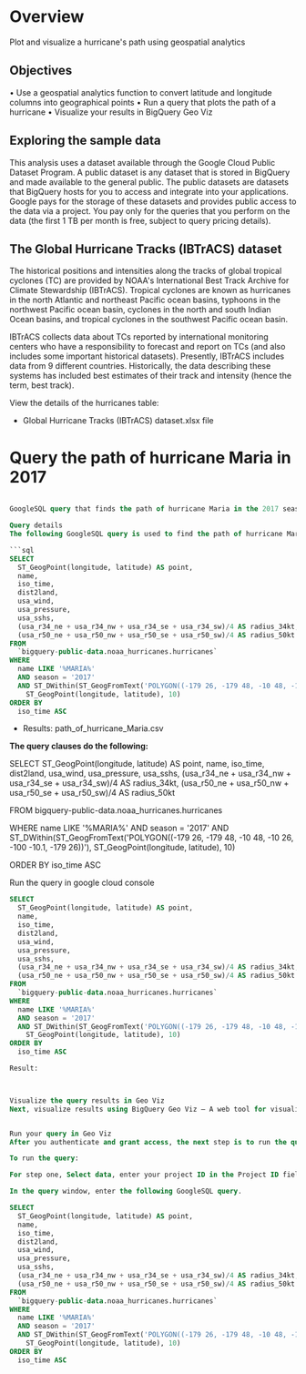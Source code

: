 # Overview

Plot and visualize a hurricane's path using geospatial analytics

## Objectives
•	Use a geospatial analytics function to convert latitude and longitude columns into geographical points
•	Run a query that plots the path of a hurricane
•	Visualize your results in BigQuery Geo Viz

## Exploring the sample data

This analysis uses a dataset available through the Google Cloud Public Dataset Program. A public dataset is any dataset that is stored in BigQuery and made available to the general public. The public datasets are datasets that BigQuery hosts for you to access and integrate into your applications. Google pays for the storage of these datasets and provides public access to the data via a project. You pay only for the queries that you perform on the data (the first 1 TB per month is free, subject to query pricing details).

## The Global Hurricane Tracks (IBTrACS) dataset

The historical positions and intensities along the tracks of global tropical cyclones (TC) are provided by NOAA's International Best Track Archive for Climate Stewardship (IBTrACS). Tropical cyclones are known as hurricanes in the north Atlantic and northeast Pacific ocean basins, typhoons in the northwest Pacific ocean basin, cyclones in the north and south Indian Ocean basins, and tropical cyclones in the southwest Pacific ocean basin.

IBTrACS collects data about TCs reported by international monitoring centers who have a responsibility to forecast and report on TCs (and also includes some important historical datasets). Presently, IBTrACS includes data from 9 different countries. Historically, the data describing these systems has included best estimates of their track and intensity (hence the term, best track).

View the details of the hurricanes table:

- Global Hurricane Tracks (IBTrACS) dataset.xlsx file


# Query the path of hurricane Maria in 2017

```sql

GoogleSQL query that finds the path of hurricane Maria in the 2017 season. To plot the hurricane's path, query the hurricane's location at different points in time.

Query details
The following GoogleSQL query is used to find the path of hurricane Maria.

```sql
SELECT
  ST_GeogPoint(longitude, latitude) AS point,
  name,
  iso_time,
  dist2land,
  usa_wind,
  usa_pressure,
  usa_sshs,
  (usa_r34_ne + usa_r34_nw + usa_r34_se + usa_r34_sw)/4 AS radius_34kt,
  (usa_r50_ne + usa_r50_nw + usa_r50_se + usa_r50_sw)/4 AS radius_50kt
FROM
  `bigquery-public-data.noaa_hurricanes.hurricanes`
WHERE
  name LIKE '%MARIA%'
  AND season = '2017'
  AND ST_DWithin(ST_GeogFromText('POLYGON((-179 26, -179 48, -10 48, -10 26, -100 -10.1, -179 26))'),
    ST_GeogPoint(longitude, latitude), 10)
ORDER BY
  iso_time ASC
```
- Results: path_of_hurricane_Maria.csv


**The query clauses do the following:**

SELECT ST_GeogPoint(longitude, latitude) AS point, name, iso_time, dist2land, usa_wind, usa_pressure, usa_sshs, (usa_r34_ne + usa_r34_nw + usa_r34_se + usa_r34_sw)/4 AS radius_34kt, (usa_r50_ne + usa_r50_nw + usa_r50_se + usa_r50_sw)/4 AS radius_50kt

<!-- The SELECT clause selects all the storm's weather data and uses the ST_GeogPoint function to convert the values in the latitude and longitude columns to GEOGRAPHY types (points). -->

FROM bigquery-public-data.noaa_hurricanes.hurricanes

<!-- The FROM clause specifies the table being queried: hurricanes. -->

WHERE name LIKE '%MARIA%' AND season = '2017' AND ST_DWithin(ST_GeogFromText('POLYGON((-179 26, -179 48, -10 48, -10 26, -100 -10.1, -179 26))'), ST_GeogPoint(longitude, latitude), 10)

<!-- The WHERE clause filters the data to just the points in the Atlantic corresponding to hurricane Maria in the 2017 hurricane season. -->

ORDER BY iso_time ASC

<!-- The ORDER BY clause orders the points to form a chronological storm path. -->

Run the query in google cloud console
```sql
SELECT
  ST_GeogPoint(longitude, latitude) AS point,
  name,
  iso_time,
  dist2land,
  usa_wind,
  usa_pressure,
  usa_sshs,
  (usa_r34_ne + usa_r34_nw + usa_r34_se + usa_r34_sw)/4 AS radius_34kt,
  (usa_r50_ne + usa_r50_nw + usa_r50_se + usa_r50_sw)/4 AS radius_50kt
FROM
  `bigquery-public-data.noaa_hurricanes.hurricanes`
WHERE
  name LIKE '%MARIA%'
  AND season = '2017'
  AND ST_DWithin(ST_GeogFromText('POLYGON((-179 26, -179 48, -10 48, -10 26, -100 -10.1, -179 26))'),
    ST_GeogPoint(longitude, latitude), 10)
ORDER BY
  iso_time ASC

Result: 



Visualize the query results in Geo Viz
Next, visualize results using BigQuery Geo Viz — A web tool for visualization of geospatial data in BigQuery using Google Maps APIs.


Run your query in Geo Viz
After you authenticate and grant access, the next step is to run the query in Geo Viz.

To run the query:

For step one, Select data, enter your project ID in the Project ID field.

In the query window, enter the following GoogleSQL query.

SELECT
  ST_GeogPoint(longitude, latitude) AS point,
  name,
  iso_time,
  dist2land,
  usa_wind,
  usa_pressure,
  usa_sshs,
  (usa_r34_ne + usa_r34_nw + usa_r34_se + usa_r34_sw)/4 AS radius_34kt,
  (usa_r50_ne + usa_r50_nw + usa_r50_se + usa_r50_sw)/4 AS radius_50kt
FROM
  `bigquery-public-data.noaa_hurricanes.hurricanes`
WHERE
  name LIKE '%MARIA%'
  AND season = '2017'
  AND ST_DWithin(ST_GeogFromText('POLYGON((-179 26, -179 48, -10 48, -10 26, -100 -10.1, -179 26))'),
    ST_GeogPoint(longitude, latitude), 10)
ORDER BY
  iso_time ASC

```

